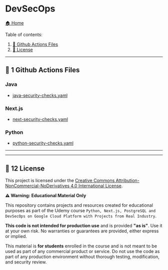 # DevSecOps

[🏠 Home](../)




Table of contents:
1. [🚀 Github Actions Files](#-1-github-actions-files)
2. [📜 License](#-2-license)

---

## 🚀 1 Github Actions Files

### Java

* [java-security-checks.yaml](java/.github/workflows/java-security-checks.yaml)


### Next.js

* [next-security-checks.yaml](next/.github/workflows/next-security-checks.yaml)

### Python

* [python-security-checks.yaml](java/.github/workflows/python-security-checks.yaml)

---


---

## 📜 12 License


This project is licensed under the
[Creative Commons Attribution-NonCommercial-NoDerivatives 4.0 International License](https://creativecommons.org/licenses/by-nc-nd/4.0/).

**⚠️ Warning: Educational Material Only**

This repository contains projects and resources created for educational purposes as part of the Udemy course 
`Python, Next.js, PostgreSQL and DevSecOps on Google Cloud Platform with Projects from Real Industry`.

**This code is not intended for production use** and is provided **"as is"**. 
Use it at your own risk. No warranties or guarantees are provided, either express or implied. 

This material is **for students** enrolled in the course and is not meant to be used as part of any commercial product or service. 
Do not use the code as part of any production environment without thorough testing, modification, and security review.

